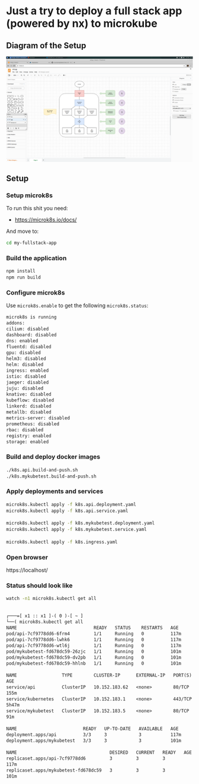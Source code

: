 # Just a try to deploy a full stack app (powered by nx) to microkube

## Diagram of the Setup

![diagram](./material/k8s.png)

## Setup

### Setup microk8s

To run this shit you need:

- https://microk8s.io/docs/

And move to:

```bash
cd my-fullstack-app
```

### Build the application

```bash
npm install
npm run build
```

### Configure microk8s

Use `microk8s.enable` to get the following `microk8s.status`:

```plain
microk8s is running
addons:
cilium: disabled
dashboard: disabled
dns: enabled
fluentd: disabled
gpu: disabled
helm3: disabled
helm: disabled
ingress: enabled
istio: disabled
jaeger: disabled
juju: disabled
knative: disabled
kubeflow: disabled
linkerd: disabled
metallb: disabled
metrics-server: disabled
prometheus: disabled
rbac: disabled
registry: enabled
storage: enabled
```

### Build and deploy docker images

```bash
./k8s.api.build-and-push.sh
./k8s.mykubetest.build-and-push.sh
```

### Apply deployments and services

```bash
microk8s.kubectl apply -f k8s.api.deployment.yaml
microk8s.kubectl apply -f k8s.api.service.yaml

microk8s.kubectl apply -f k8s.mykubetest.deployment.yaml
microk8s.kubectl apply -f k8s.mykubetest.service.yaml

microk8s.kubectl apply -f k8s.ingress.yaml
```

### Open browser

https://localhost/

### Status should look like

```bash
watch -n1 microk8s.kubectl get all
```

```plain

┌───=[ x1 :: x1 ]-( 0 )-[ ~ ]
└──( microk8s.kubectl get all
NAME                             READY   STATUS    RESTARTS   AGE
pod/api-7cf9778dd6-6frm4         1/1     Running   0          117m
pod/api-7cf9778dd6-lwhk6         1/1     Running   0          117m
pod/api-7cf9778dd6-wtl6j         1/1     Running   0          117m
pod/mykubetest-fd678dc59-26zjc   1/1     Running   0          101m
pod/mykubetest-fd678dc59-dv2pb   1/1     Running   0          101m
pod/mykubetest-fd678dc59-hhlnb   1/1     Running   0          101m

NAME                 TYPE        CLUSTER-IP      EXTERNAL-IP   PORT(S)   AGE
service/api          ClusterIP   10.152.183.62   <none>        80/TCP    155m
service/kubernetes   ClusterIP   10.152.183.1    <none>        443/TCP   5h47m
service/mykubetest   ClusterIP   10.152.183.5    <none>        80/TCP    91m

NAME                         READY   UP-TO-DATE   AVAILABLE   AGE
deployment.apps/api          3/3     3            3           117m
deployment.apps/mykubetest   3/3     3            3           101m

NAME                                   DESIRED   CURRENT   READY   AGE
replicaset.apps/api-7cf9778dd6         3         3         3       117m
replicaset.apps/mykubetest-fd678dc59   3         3         3       101m

```
